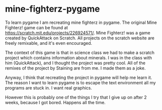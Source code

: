 # mine-fighterz-pygame
To learn pygame I am recreating mine fighterz in pygame.
The original Mine Fighterz! game can be found at https://scratch.mit.edu/projects/226924571/. Mine Fighterz! was a game created by QuickAttack on Scratch.
All projects on the scratch website are freely remixable, and it's even encouraged.

The context of this game is that in science class we had to make a scratch project which contains information about minerals. I was in the class with him (QuickAttack), and I thought the project was pretty cool. All of the remixes of the project by Staining are from me. I made them as a joke.

Anyway, I think that recreating the project in pygame will help me learn it. The reason I want to learn pygame is to escape the text environment all my programs are stuck in. I want real graphics.

However this is probably one of the things I try that I give up on after 2 weeks, because I got bored. Happens all the time.
